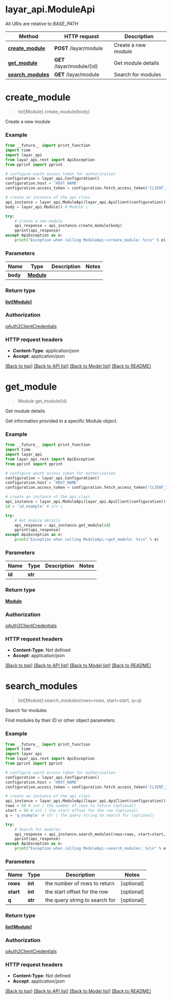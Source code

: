 # layar_api.ModuleApi

All URIs are relative to *BASE_PATH*

Method | HTTP request | Description
------------- | ------------- | -------------
[**create_module**](ModuleApi.md#create_module) | **POST** /layar/module | Create a new module
[**get_module**](ModuleApi.md#get_module) | **GET** /layar/module/{id} | Get module details
[**search_modules**](ModuleApi.md#search_modules) | **GET** /layar/module | Search for modules

# **create_module**
> list[Module] create_module(body)

Create a new module

### Example
```python
from __future__ import print_function
import time
import layar_api
from layar_api.rest import ApiException
from pprint import pprint

# configure oauth access token for authorization
configuration = layar_api.Configuration()
configuration.host = 'HOST_NAME'
configuration.access_token = configuration.fetch_access_token('CLIENT_ID', 'CLIENT_SECRET')

# create an instance of the api class
api_instance = layar_api.ModuleApi(layar_api.ApiClient(configuration))
body = layar_api.Module() # Module | 

try:
    # Create a new module
    api_response = api_instance.create_module(body)
    pprint(api_response)
except ApiException as e:
    print("Exception when calling ModuleApi->create_module: %s\n" % e)
```

### Parameters

Name | Type | Description  | Notes
------------- | ------------- | ------------- | -------------
 **body** | [**Module**](Module.md)|  | 

### Return type

[**list[Module]**](Module.md)

### Authorization

[oAuth2ClientCredentials](../README.md#oAuth2ClientCredentials)

### HTTP request headers

 - **Content-Type**: application/json
 - **Accept**: application/json

[[Back to top]](#) [[Back to API list]](../README.md#documentation-for-api-endpoints) [[Back to Model list]](../README.md#documentation-for-models) [[Back to README]](../README.md)

# **get_module**
> Module get_module(id)

Get module details

Get information provided in a specific Module object.

### Example
```python
from __future__ import print_function
import time
import layar_api
from layar_api.rest import ApiException
from pprint import pprint

# configure oauth access token for authorization
configuration = layar_api.Configuration()
configuration.host = 'HOST_NAME'
configuration.access_token = configuration.fetch_access_token('CLIENT_ID', 'CLIENT_SECRET')

# create an instance of the api class
api_instance = layar_api.ModuleApi(layar_api.ApiClient(configuration))
id = 'id_example' # str | 

try:
    # Get module details
    api_response = api_instance.get_module(id)
    pprint(api_response)
except ApiException as e:
    print("Exception when calling ModuleApi->get_module: %s\n" % e)
```

### Parameters

Name | Type | Description  | Notes
------------- | ------------- | ------------- | -------------
 **id** | **str**|  | 

### Return type

[**Module**](Module.md)

### Authorization

[oAuth2ClientCredentials](../README.md#oAuth2ClientCredentials)

### HTTP request headers

 - **Content-Type**: Not defined
 - **Accept**: application/json

[[Back to top]](#) [[Back to API list]](../README.md#documentation-for-api-endpoints) [[Back to Model list]](../README.md#documentation-for-models) [[Back to README]](../README.md)

# **search_modules**
> list[Module] search_modules(rows=rows, start=start, q=q)

Search for modules

Find modules by their ID or other object parameters.

### Example
```python
from __future__ import print_function
import time
import layar_api
from layar_api.rest import ApiException
from pprint import pprint

# configure oauth access token for authorization
configuration = layar_api.Configuration()
configuration.host = 'HOST_NAME'
configuration.access_token = configuration.fetch_access_token('CLIENT_ID', 'CLIENT_SECRET')

# create an instance of the api class
api_instance = layar_api.ModuleApi(layar_api.ApiClient(configuration))
rows = 56 # int | the number of rows to return (optional)
start = 56 # int | the start offset for the row (optional)
q = 'q_example' # str | the query string to search for (optional)

try:
    # Search for modules
    api_response = api_instance.search_modules(rows=rows, start=start, q=q)
    pprint(api_response)
except ApiException as e:
    print("Exception when calling ModuleApi->search_modules: %s\n" % e)
```

### Parameters

Name | Type | Description  | Notes
------------- | ------------- | ------------- | -------------
 **rows** | **int**| the number of rows to return | [optional] 
 **start** | **int**| the start offset for the row | [optional] 
 **q** | **str**| the query string to search for | [optional] 

### Return type

[**list[Module]**](Module.md)

### Authorization

[oAuth2ClientCredentials](../README.md#oAuth2ClientCredentials)

### HTTP request headers

 - **Content-Type**: Not defined
 - **Accept**: application/json

[[Back to top]](#) [[Back to API list]](../README.md#documentation-for-api-endpoints) [[Back to Model list]](../README.md#documentation-for-models) [[Back to README]](../README.md)


